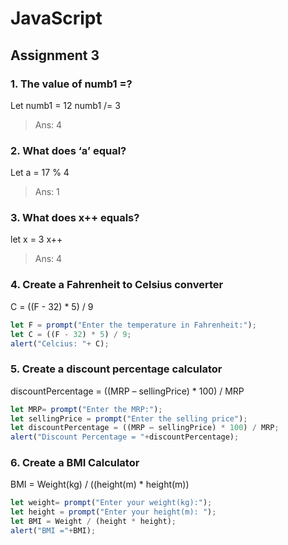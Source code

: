 # JavaScript
## Assignment 3

### 1.	The value of numb1 =?
Let numb1 = 12 
numb1 /= 3
> Ans: 4
### 2.	What does ‘a’ equal?
Let a = 17 % 4

> Ans: 1
### 3.	What does x++ equals?
let x = 3
x++
> Ans: 4 
### 4.	Create a Fahrenheit to Celsius converter
C = ((F - 32) * 5) / 9

```js
let F = prompt("Enter the temperature in Fahrenheit:");
let C = ((F - 32) * 5) / 9;
alert("Celcius: "+ C);
```
### 5.	Create a discount percentage calculator
discountPercentage = ((MRP – sellingPrice) * 100) / MRP

```js
let MRP= prompt("Enter the MRP:");
let sellingPrice = prompt("Enter the selling price");
let discountPercentage = ((MRP – sellingPrice) * 100) / MRP;
alert("Discount Percentage = "+discountPercentage);

```

### 6.	Create a BMI Calculator 
BMI = Weight(kg) / ((height(m) * height(m))
```js
let weight= prompt("Enter your weight(kg):");
let height = prompt("Enter your height(m): ");
let BMI = Weight / (height * height);
alert("BMI ="+BMI);

```














